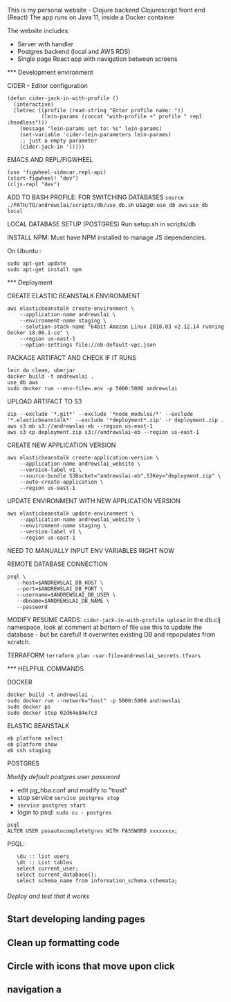 
This is my personal website - Clojure backend Clojurescript front end (React)
The app runs on Java 11, inside a Docker container


The website includes:
- Server with handler
- Postgres backend (local and AWS RDS)
- Single page React app with navigation between screens


*** Development environment

CIDER - Editor configuration
```
(defun cider-jack-in-with-profile ()
  (interactive)
  (letrec ((profile (read-string "Enter profile name: "))
           (lein-params (concat "with-profile +" profile " repl :headless")))
    (message "lein-params set to: %s" lein-params)
    (set-variable 'cider-lein-parameters lein-params)
    ;; just a empty parameter
    (cider-jack-in '())))
```

EMACS AND REPL/FIGWHEEL
```
(use 'figwheel-sidecar.repl-api)
(start-figwheel! "dev")
(cljs-repl "dev")
```

ADD TO BASH PROFILE: FOR SWITCHING DATABASES
`source ./PATH/TO/andrewslai/scripts/db/use_db.sh`
usage: `use_db aws` `use_db local`


LOCAL DATABASE SETUP (POSTGRES)
Run setup.sh in scripts/db


INSTALL NPM: Must have NPM installed to manage JS dependencies.

On Ubuntu::
```
sudo apt-get update
sudo apt-get install npm
```


*** Deployment

CREATE ELASTIC BEANSTALK ENVIRONMENT
```
aws elasticbeanstalk create-environment \
    --application-name andrewslai \
    --environment-name staging \
    --solution-stack-name "64bit Amazon Linux 2018.03 v2.12.14 running Docker 18.06.1-ce" \
    --region us-east-1
    --option-settings file://eb-default-vpc.json
```

PACKAGE ARTIFACT AND CHECK IF IT RUNS
```
lein do clean, uberjar
docker build -t andrewslai .
use_db aws
sudo docker run --env-file=.env -p 5000:5000 andrewslai
```

UPLOAD ARTIFACT TO S3
```
zip --exclude '*.git*' --exclude '*node_modules/*' --exclude '*.elasticbeanstalk*' --exclude '*deployment*.zip' -r deployment.zip .
aws s3 mb s3://andrewslai-eb --region us-east-1
aws s3 cp deployment.zip s3://andrewslai-eb --region us-east-1
```

CREATE NEW APPLICATION VERSION
```
aws elasticbeanstalk create-application-version \
    --application-name andrewslai_website \
    --version-label v1 \
    --source-bundle S3Bucket="andrewslai-eb",S3Key="deployment.zip" \
    --auto-create-application \
    --region us-east-1
```

UPDATE ENVIRONMENT WITH NEW APPLICATION VERSION
```
aws elasticbeanstalk update-environment \
    --application-name andrewslai_website \
    --environment-name staging \
    --version-label v1 \
    --region us-east-1
```
NEED TO MANUALLY INPUT ENV VARIABLES RIGHT NOW

REMOTE DATABASE CONNECTION
```
psql \
   --host=$ANDREWSLAI_DB_HOST \
   --port=$ANDREWSLAI_DB_PORT \
   --username=$ANDREWSLAI_DB_USER \
   --dbname=$ANDREWSLAI_DB_NAME \
   --password
```

MODIFY RESUME CARDS:
`cider-jack-in-with-profile upload`
in the db.clj namespace, look at comment at bottom of file
use this to update the database - but be careful! It overwrites
existing DB and repopulates from scratch.

TERRAFORM
`terraform plan -var-file=andrewslai_secrets.tfvars`


*** HELPFUL COMMANDS

DOCKER
```
docker build -t andrewslai .
sudo docker run --network="host" -p 5000:5000 andrewslai
sudo docker ps
sudo docker stop 02d64e84e7c3
```

ELASTIC BEANSTALK
```
eb platform select
eb platform show
eb ssh staging
```

POSTGRES

*Modify default postgres user password*
- edit pg_hba.conf and modify to "trust"
- stop service `service postgres stop`
- `service postgres start`
- login to psql: `sudo su - postgres`
```
psql
ALTER USER posautocompletetgres WITH PASSWORD xxxxxxxx;
```


PSQL:

```
   \du :: list users
   \dt :: List tables
   select current_user;
   select current_database();
   select schema_name from information_schema.schemata;
```


###### Deploy and test that it works
## Start developing landing pages
## Clean up formatting code
## Circle with icons that move upon click
## navigation a
